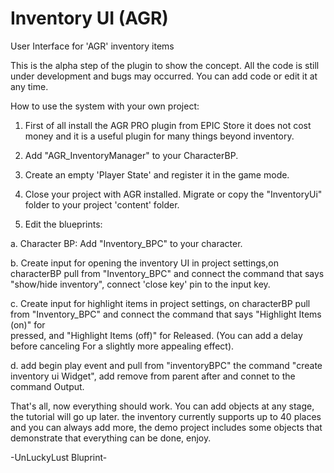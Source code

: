 # Inventory UI (AGR) 
User Interface for 'AGR' inventory items

This is the alpha step of the plugin to show the concept. All the code is still under development and bugs may occurred.
You can add code or edit it at any time.

How to use the system with your own project:

1. First of all install the AGR PRO plugin from EPIC Store it does not cost money and it is a useful plugin for many things beyond inventory.

2. Add "AGR_InventoryManager" to your CharacterBP.

3. Create an empty 'Player State' and register it in the game mode.

4. Close your project with AGR installed. Migrate or copy the "InventoryUi" folder to your project 'content' folder.

5. Edit the blueprints:
  
  a. Character BP: Add "Inventory_BPC" to your character.
  
  b. Create input for opening the inventory UI in project settings,on characterBP pull from "Inventory_BPC" and connect the command that says "show/hide inventory",     connect 'close key' pin to the input key.
  
  c. Create input for highlight items in project settings, on characterBP pull from "Inventory_BPC" and connect the command that says "Highlight Items (on)" for       
  pressed,   and "Highlight Items (off)" for Released. (You can add a delay before canceling
  For a slightly more appealing effect).

  d. add begin play event and pull from "inventoryBPC" the command "create inventory ui Widget", add remove from parent after and connet to the command Output.

That's all, now everything should work.
You can add objects at any stage, the tutorial will go up later. the inventory currently supports up to 40 places and you can always add more, the demo project includes some objects that demonstrate that everything can be done,
enjoy.

-UnLuckyLust Bluprint-
